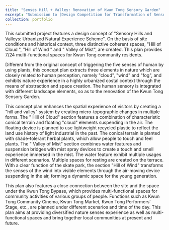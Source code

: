 ```yaml
---
title: "Senses Hill + Valley: Renovation of Kwun Tong Sensory Garden"
excerpt: "Submission to [Design Competition for Transformation of Sensory Garden at Kwun Tong Promenade](https://www.hkia.net/en/whats-on.html?id=8221) held by HKIA <br/><img src='823341-Perspective0.jpg'>"
collection: portfolio
---
```


This submitted project features a design concept of "Sensory Hills and Valleys: Urbanized Natural Experience Scheme". On the basis of site conditions and historical context, three distinctive coherent spaces, "Hill of Cloud ", "Hill of Wind " and " Valley of Mist", are created. This plan provides 7/24 multi-functional spaces for Kwun Tong community residents.

Different from the original concept of triggering the five senses of human by using plants, this concept plan extracts three elements in nature which are closely related to human perception, namely "cloud", "wind" and "fog", and exhibits nature experience in a highly urbanized costal context through the means of abstraction and space creation. The human sensory is integrated with different landscape elements, so as to the renovation of the Kwun Tong Sensory Garden.

This concept plan enhances the spatial experience of visitors by creating a "hill and valley" system by creating micro-topographic changes in multiple forms. The " Hill of Cloud" section features a combination of characteristic conical terrain and floating "cloud" elements suspending in the air. The floating device is planned to use lightweight recycled plastic to reflect the land use history of light industrial in the past. The conical terrain is planted with shade-tolerant herbal plants, which allow people to touch and feel plants. The " Valley of Mist" section combines water features and suspension bridges with mist spray devices to create a touch and smell experience immersed in the mist. The water feature exhibit multiple usages in different scenarios. Multiple spaces for resting are created on the terrace. With a clear function of the skate park, the section "Hill of Wind" transforms the senses of the wind into visible elements through the air-moving device suspending in the air, forming a dynamic space for the young generation.

This plan also features a close connection between the site and the space under the Kwun Tong Bypass, which provides multi-functional spaces for community activities of various groups of people. Functions such as Kwun Tong Community Cinema, Kwun Tong Market, Kwun Tong Performers’ Stage, etc., are planned under different scenarios and time of the day. This plan aims at providing diversified nature senses experience as well as multi-functional spaces and bring together local communities at present and future.
